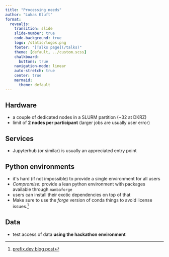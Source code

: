 ```yaml
---
title: "Processing needs"
author: "Lukas Kluft"
format:
  revealjs:
    transition: slide
    slide-number: true
    code-background: true
    logo: /static/logos.png
    footer: "[Talks page](/talks)"
    theme: [default, ../custom.scss]
    chalkboard:
      buttons: true
    navigation-mode: linear
    auto-stretch: true
    center: true
    mermaid:
      theme: default
---
```


## Hardware

* a couple of dedicated nodes in a SLURM partition (~32 at DKRZ)
* limit of **2 nodes per participant** (larger jobs are usually user error)

## Services

* Jupyterhub (or similar) is usually an appreciated entry point

## Python environments

* it's hard (if not impossible) to provide a single environment for all users
* _Compromise:_ provide a lean python environment with packages available through `mambaforge`
* users can install their exotic dependencies on top of that
* Make sure to use the *forge* version of conda things to avoid license issues.[^1]

[^1]: [prefix.dev blog post](https://prefix.dev/blog/towards_a_vendor_lock_in_free_conda_experience)
## Data

* test access of data **using the hackathon environment**
